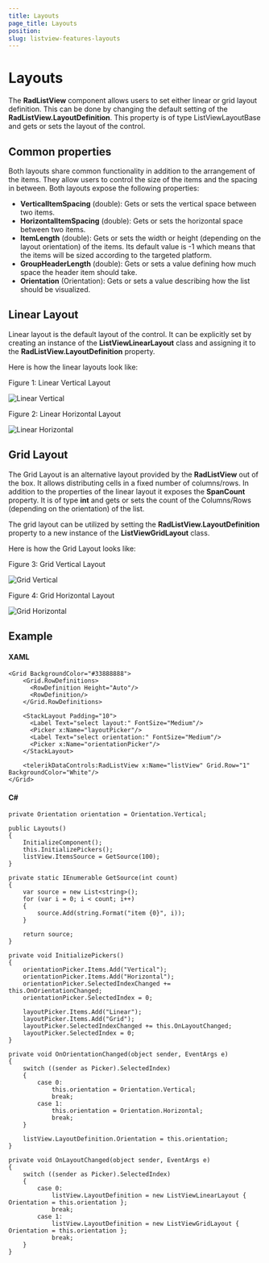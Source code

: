 ```yaml
---
title: Layouts
page_title: Layouts
position: 
slug: listview-features-layouts
---
```


# Layouts

The **RadListView** component allows users to set either linear or grid layout definition. This can be done by changing the default setting of the **RadListView.LayoutDefinition**. This property is of type ListViewLayoutBase and gets or sets the layout of the control. 

## Common properties

Both layouts share common functionality in addition to the arrangement of the items. They allow users to control the size of the items and the spacing in between. Both layouts expose the following properties:

- **VerticalItemSpacing** (double): Gets or sets the vertical space between two items.
- **HorizontalItemSpacing** (double): Gets or sets the horizontal space between two items.
- **ItemLength** (double): Gets or sets the width or height (depending on the layout orientation) of the items. Its default value is -1 which means that the items will be sized according to the targeted platform.
- **GroupHeaderLength** (double): Gets or sets a value defining how much space the header item should take.
- **Orientation** (Orientation): Gets or sets a value describing how the list should be visualized.

## Linear Layout

Linear layout is the default layout of the control. It can be explicitly set by creating an instance of the **ListViewLinearLayout** class and assigning it to the **RadListView.LayoutDefinition** property.

Here is how the linear layouts look like:

Figure 1: Linear Vertical Layout

![Linear Vertical](images/listview-features-layout.png)

Figure 2: Linear Horizontal Layout

![Linear Horizontal](images/listview-features-horizontal-layout.png)

## Grid Layout

The Grid Layout is an alternative layout provided by the **RadListView** out of the box. It allows distributing cells in a fixed number of columns/rows. In addition to the properties of the linear layout it exposes the **SpanCount** property. It is of type **int** and gets or sets the count of the Columns/Rows (depending on the orientation) of the list. 

The grid layout can be utilized by setting the **RadListView.LayoutDefinition** property to a new instance of the **ListViewGridLayout** class.

Here is how the Grid Layout looks like:

Figure 3: Grid Vertical Layout

![Grid Vertical](images/listview-features-grid-layout.png)

Figure 4: Grid Horizontal Layout

![Grid Horizontal](images/listview-features-horizontal-grid-layout.png)

## Example

#### XAML
	<Grid BackgroundColor="#33888888">
		<Grid.RowDefinitions>
		  <RowDefinition Height="Auto"/>
		  <RowDefinition/>
		</Grid.RowDefinitions>
		
		<StackLayout Padding="10">
		  <Label Text="select layout:" FontSize="Medium"/>
		  <Picker x:Name="layoutPicker"/>
		  <Label Text="select orientation:" FontSize="Medium"/>
		  <Picker x:Name="orientationPicker"/>
		</StackLayout>

		<telerikDataControls:RadListView x:Name="listView" Grid.Row="1" BackgroundColor="White"/>
	</Grid>

#### C# 

    private Orientation orientation = Orientation.Vertical;

    public Layouts()
    {
        InitializeComponent();
        this.InitializePickers();
        listView.ItemsSource = GetSource(100);
    }

    private static IEnumerable GetSource(int count)
    {
        var source = new List<string>();
        for (var i = 0; i < count; i++)
        {
            source.Add(string.Format("item {0}", i));
        }

        return source;
    }

    private void InitializePickers()
    {
        orientationPicker.Items.Add("Vertical");
        orientationPicker.Items.Add("Horizontal");
        orientationPicker.SelectedIndexChanged += this.OnOrientationChanged;
        orientationPicker.SelectedIndex = 0;  
        
        layoutPicker.Items.Add("Linear");
        layoutPicker.Items.Add("Grid");
        layoutPicker.SelectedIndexChanged += this.OnLayoutChanged;
        layoutPicker.SelectedIndex = 0;
    }

    private void OnOrientationChanged(object sender, EventArgs e)
    {
        switch ((sender as Picker).SelectedIndex)
        {
            case 0:
                this.orientation = Orientation.Vertical;
                break;
            case 1:
                this.orientation = Orientation.Horizontal;
                break;
        }
        
        listView.LayoutDefinition.Orientation = this.orientation;
    }

    private void OnLayoutChanged(object sender, EventArgs e)
    {
        switch ((sender as Picker).SelectedIndex)
        {
            case 0:
                listView.LayoutDefinition = new ListViewLinearLayout { Orientation = this.orientation };
                break;
            case 1:
                listView.LayoutDefinition = new ListViewGridLayout { Orientation = this.orientation };
                break;
        }
    }
